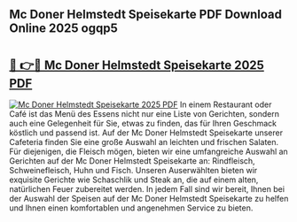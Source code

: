## Mc Doner Helmstedt Speisekarte PDF Download Online 2025 ogqp5

# <h2><a href="http://gc6a34y.nevu.top/?p=Mc+Doner+Helmstedt+Speisekarte">🔗 👉🔴 Mc Doner Helmstedt Speisekarte 2025 PDF</a></h2>

[![Mc Doner Helmstedt Speisekarte 2025 PDF](https://i.imgur.com/dBaPXMq.png)](http://gc6a34y.nevu.top/?p=Mc+Doner+Helmstedt+Speisekarte)
In einem Restaurant oder Café ist das Menü des Essens nicht nur eine Liste von Gerichten, sondern auch eine Gelegenheit für Sie, etwas zu finden, das für Ihren Geschmack köstlich und passend ist. Auf der Mc Doner Helmstedt Speisekarte unserer Cafeteria finden Sie eine große Auswahl an leichten und frischen Salaten. Für diejenigen, die Fleisch mögen, bieten wir eine umfangreiche Auswahl an Gerichten auf der Mc Doner Helmstedt Speisekarte an: Rindfleisch, Schweinefleisch, Huhn und Fisch. Unseren Auserwählten bieten wir exquisite Gerichte wie Schaschlik und Steak an, die auf einem alten, natürlichen Feuer zubereitet werden. In jedem Fall sind wir bereit, Ihnen bei der Auswahl der Speisen auf der Mc Doner Helmstedt Speisekarte zu helfen und Ihnen einen komfortablen und angenehmen Service zu bieten.

